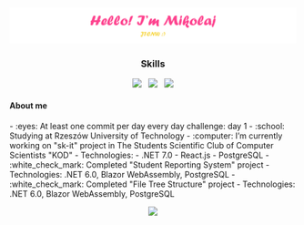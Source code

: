 <p align="center"><img src="./Images/github-text.png"/></p>
  
<h3 align="center"> Skills </h3>
<p align="center">
  <img src="https://seeklogo.com/images/C/c-logo-A44DB3D53C-seeklogo.com.png" height="75"/>
  &nbsp;
  <img src="https://upload.wikimedia.org/wikipedia/commons/thumb/e/ee/.NET_Core_Logo.svg/768px-.NET_Core_Logo.svg.png" height="75"/>
  &nbsp;
  <img src="https://devblogs.microsoft.com/aspnet/wp-content/uploads/sites/16/2019/04/BrandBlazor_nohalo_1000x.png" height="80"/>
</p>

<h4 align="left"> About me </h4>
 - :eyes: At least one commit per day every day challenge: day 1
 - :school: Studying at Rzeszów University of Technology
 - :computer: I’m currently working on "sk-it" project in The Students Scientific Club of Computer Scientists "KOD"
    - Technologies:
      - .NET 7.0
      - React.js
      - PostgreSQL
 - :white_check_mark: Completed "Student Reporting System" project
      - Technologies: .NET 6.0, Blazor WebAssembly, PostgreSQL
 - :white_check_mark: Completed "File Tree Structure" project
      - Technologies: .NET 6.0, Blazor WebAssembly, PostgreSQL

<br>

<p align="center">
  <img src="https://github-readme-stats.vercel.app/api?username=QuSZo&show_icons=true&theme=radical&bg_color=00000000&text_color=854EBF"/>
</p>

<!--
**QuSZo/QuSZo** is a ✨ _special_ ✨ repository because its `README.md` (this file) appears on your GitHub profile.

Here are some ideas to get you started:

- 🔭 I’m currently working on ...
- 🌱 I’m currently learning ...
- 👯 I’m looking to collaborate on ...
- 🤔 I’m looking for help with ...
- 💬 Ask me about ...
- 📫 How to reach me: ...
- 😄 Pronouns: ...
- ⚡ Fun fact: ...
-->
